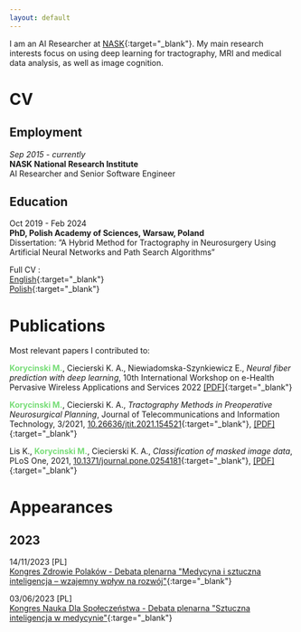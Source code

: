 ```yaml
---
layout: default
---
```


I am an AI Researcher at [NASK](https://en.nask.pl/){:target="_blank"}. 
My main research interests focus on using deep learning for tractography, MRI and medical data analysis, as well as image cognition.


# CV

## Employment
_Sep 2015 - currently_\
**NASK National Research Institute**\
AI Researcher and Senior Software Engineer

## Education
Oct 2019 - Feb 2024\
**PhD, Polish Academy of Sciences, Warsaw, Poland**\
Dissertation: ”A Hybrid Method for Tractography in Neurosurgery Using Artificial Neural Networks and Path Search Algorithms”


Full CV :\
[English](./cv/cv_en.pdf){:target="_blank"}\
[Polish](./cv/cv_pl.pdf){:target="_blank"}

# Publications

Most relevant papers I contributed to:

<span style='color:#77DD77'><b>Korycinski M.</b></span>, Ciecierski K. A., Niewiadomska-Szynkiewicz E., _Neural fiber prediction with deep learning_, 10th International Workshop on e-Health Pervasive Wireless Applications and Services 2022 [[PDF]](/papers/2022/mkorycinski_wimob2022_1570831080.pdf){:target="_blank"}

<span style='color:#77DD77'><b>Korycinski M.</b></span>, Ciecierski K. A., _Tractography Methods in Preoperative Neurosurgical Planning_, Journal of Telecommunications and Information Technology, 3/2021, [10.26636/jtit.2021.154521](https://doi.org/10.26636/jtit.2021.154521){:target="_blank"}, [[PDF]](https://www.itl.waw.pl/czasopisma/JTIT/2021/3/78.pdf){:target="_blank"}

Lis K., <span style='color:#77DD77'><b>Korycinski M.</b></span>, Ciecierski K. A., _Classification of masked image data_, PLoS One, 2021, [10.1371/journal.pone.0254181](https://doi.org/10.1371/journal.pone.0254181){:target="_blank"}, [[PDF]](/papers/2021/journal.pone.0254181.pdf){:target="_blank"}

# Appearances
## 2023
14/11/2023 [PL] \
[Kongres Zdrowie Polaków - Debata plenarna "Medycyna i sztuczna inteligencja – wzajemny wpływ na rozwój"](https://www.youtube.com/live/wHJD-ytwMCU?si=CM_j9H3AdJAK_uNp&t=15236){:targe="_blank"}

03/06/2023 [PL] \
[Kongres Nauka Dla Społeczeństwa - Debata plenarna "Sztuczna inteligencja w medycynie"](https://www.youtube.com/live/H8cWPI6VB-E?si=RQfr0KlMzSYgMxcC&t=2119){:targe="_blank"}
